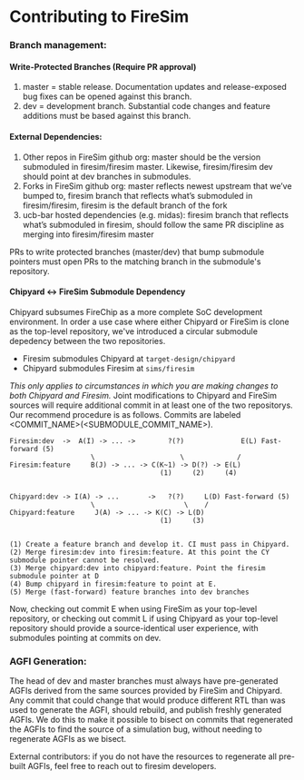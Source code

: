 Contributing to FireSim
=============================


### Branch management:

#### Write-Protected Branches (Require PR approval)
1) master = stable release. Documentation updates and release-exposed bug fixes can be opened against this branch.
2) dev = development branch. Substantial code changes and feature additions must be based against this branch.

#### External Dependencies:
1) Other repos in FireSim github org: master should be the version submoduled in firesim/firesim master. Likewise, firesim/firesim dev should point at dev branches in submodules.
2) Forks in FireSim github org: master reflects newest upstream that we’ve bumped to, firesim branch that reflects what’s submoduled in firesim/firesim, firesim is the default branch of the fork
3) ucb-bar hosted dependencies (e.g. midas): firesim branch that reflects what’s submoduled in firesim, should follow the same PR discipline as merging into firesim/firesim master

PRs to write protected branches (master/dev) that bump submodule pointers must open PRs to the matching branch in the submodule's repository. 

#### Chipyard <-> FireSim Submodule Dependency

Chipyard subsumes FireChip as a more complete SoC development environment. In order a use case where either Chipyard or FireSim is clone as the top-level repository, we've introduced a circular submodule depedency between the two repositories. 

- Firesim submodules Chipyard at `target-design/chipyard`
- Chipyard submodules Firesim at `sims/firesim`

*This only applies to circumstances in which you are making changes to both Chipyard and Firesim.*
Joint modifications to Chipyard and FireSim sources will require additional commit in at least one of the two repositorys.   Our recommend procedure is as follows. Commits are labeled <COMMIT_NAME>(<SUBMODULE_COMMIT_NAME>). 

```
Firesim:dev  ->  A(I) -> ... ->        ?(?)              E(L) Fast-forward (5)
                    \                     \             / 
Firesim:feature     B(J) -> ... -> C(K~1) -> D(?) -> E(L)
                                     (1)     (2)     (4)


Chipyard:dev -> I(A) -> ...       ->   ?(?)     L(D) Fast-forward (5)
                    \                      \    /
Chipyard:feature     J(A) -> ... -> K(C) -> L(D)
                                     (1)     (3)

                             
(1) Create a feature branch and develop it. CI must pass in Chipyard. 
(2) Merge firesim:dev into firesim:feature. At this point the CY submodule pointer cannot be resolved.
(3) Merge chipyard:dev into chipyard:feature. Point the firesim submodule pointer at D
(4) Bump chipyard in firesim:feature to point at E.
(5) Merge (fast-forward) feature branches into dev branches
```

Now, checking out commit E when using FireSim as your top-level repository, or checking out commit L if using Chipyard as your top-level repository should provide a source-identical user experience, with submodules pointing at commits on dev.

### AGFI Generation:

The head of dev and master branches must always have pre-generated AGFIs derived from the same sources provided by FireSim and Chipyard. Any commit that could change that would produce different RTL than was used to generate the AGFI, should rebuild, and publish freshly generated AGFIs. We do this to make it possible to bisect on commits that regenerated the AGFIs to find the source of a simulation bug, without needing to regenerate AGFIs as we bisect. 

External contributors: if you do not have the resources to regenerate all pre-built AGFIs, feel free to reach out to firesim developers.

